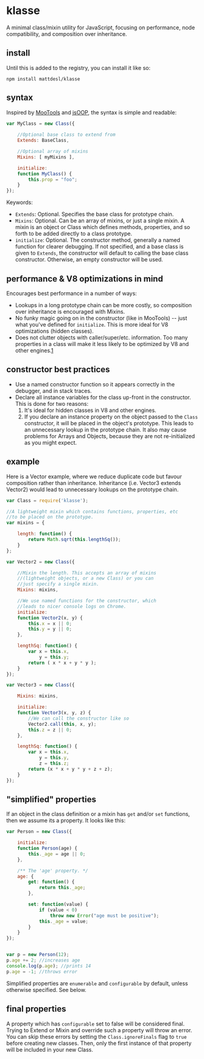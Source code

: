 # klasse

A minimal class/mixin utility for JavaScript, focusing on performance, node compatibility, and composition over inheritance. 

## install

Until this is added to the registry, you can install it like so:

```
npm install mattdesl/klasse
```

## syntax

Inspired by [MooTools](http://mootools.net/docs/core/Class/Class) and [jsOOP](https://github.com/MikkoH/jsOOP), the syntax is simple and readable:

```javascript
var MyClass = new Class({
	
	//Optional base class to extend from
	Extends: BaseClass,

	//Optional array of mixins
	Mixins: [ myMixins ], 

	initialize:
	function MyClass() {
		this.prop = "foo";
	}
});
```

Keywords:
	
- `Extends`: Optional. Specifies the base class for prototype chain.
- `Mixins`: Optional. Can be an array of mixins, or just a single mixin. A mixin is an object or Class which defines methods, properties, and so forth to be added directly to a class prototype. 
- `initialize`: Optional. The constructor method, generally a named function for clearer debugging. If not specified, and a base class is given to `Extends`, the constructor will default to calling the base class constructor. Otherwise, an empty constructor will be used.

## performance & V8 optimizations in mind

Encourages best performance in a number of ways:

- Lookups in a long prototype chain can be more costly, so composition over inheritance is encouraged with Mixins.
- No funky magic going on in the constructor (like in MooTools) -- just what you've defined for `initialize`. This is more ideal for V8 optimizations (hidden classes).
- Does not clutter objects with caller/super/etc. information. Too many properties in a class will make it less likely to be optimized by V8 and other engines.[1](http://console-to-chrome.appspot.com/#26) 

## constructor best practices

- Use a named constructor function so it appears correctly in the debugger, and in stack traces.
- Declare all instance variables for the class up-front in the constructor. This is done for two reasons:
	1. It's ideal for hidden classes in V8 and other engines.
	2. If you declare an instance property on the object passed to the `Class` constructor, it will be
	placed in the object's prototype. This leads to an unnecessary lookup in the prototype chain. It also may cause problems for Arrays and Objects, because they are not re-initialized as you might expect.

## example

Here is a Vector example, where we reduce duplicate code but favour composition rather than inheritance. Inheritance (i.e. Vector3 extends Vector2) would lead to unnecessary lookups on the prototype chain.


```javascript
var Class = require('klasse');

//A lightweight mixin which contains functions, properties, etc 
//to be placed on the prototype.
var mixins = {

	length: function() {
		return Math.sqrt(this.lengthSq());
	}
};

var Vector2 = new Class({

	//Mixin the length. This accepts an array of mixins
	//(lightweight objects, or a new Class) or you can 
	//just specify a single mixin.
	Mixins: mixins,

	//We use named functions for the constructor, which
	//leads to nicer console logs on Chrome.
	initialize: 
	function Vector2(x, y) {
		this.x = x || 0;
		this.y = y || 0;
	},

	lengthSq: function() {
		var x = this.x, 
			y = this.y;
		return ( x * x + y * y );
	}
});

var Vector3 = new Class({

	Mixins: mixins,

	initialize: 
	function Vector3(x, y, z) {
		//We can call the constructor like so
		Vector2.call(this, x, y);
		this.z = z || 0;
	},

	lengthSq: function() {
		var x = this.x,
			y = this.y,
			z = this.z;
		return (x * x + y * y + z + z);
	}
});
```

## "simplified" properties

If an object in the class definition or a mixin has `get` and/or `set` functions, then we assume its a property. It looks like this:

```javascript
var Person = new Class({

	initialize: 
	function Person(age) {
		this._age = age || 0;
	},

    /** The 'age' property. */
    age: {
        get: function() { 
            return this._age;
        },

        set: function(value) {
            if (value < 0)
                throw new Error("age must be positive");
            this._age = value;
        }
    }
});


var p = new Person(12);
p.age += 2; //increases age
console.log(p.age); //prints 14
p.age = -1; //throws error
```

Simplified properties are `enumerable` and `configurable` by default, unless otherwise specified. See below.

## final properties

A property which has `configurable` set to false will be considered final. Trying to Extend or Mixin and override such a property will throw an error. You can skip these errors by setting the `Class.ignoreFinals` flag to `true` before creating new classes. Then, only the first instance of that property will be included in your new Class. 
